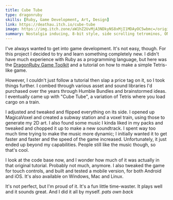 ```yaml
---
title: Cube Tube
type: dragonruby
skills: [Ruby, Game Development, Art, Design]
link: https://deathau.itch.io/cube-tube
image: https://img.itch.zone/aW1hZ2UvMjA3NDkyNS8xMjI1MDAyOC5wbmc=/original/rpKkw3.png
summary: Nostalgia inducing, 8-bit style, side scrolling tetrominos, ON A TRAIN!
---
```

I've always wanted to get into game development. It's not easy, though. For this
project I decided to try and learn something completely new. I didn't have much
experience with Ruby as a programming language, but here was the [DragonRuby Game
Toolkit](https://dragonruby.org/toolkit/game) and a tutorial on how to make a 
simple Tetris-like game.

However, I couldn't just follow a tutorial then slap a price tag on it, so I took
things further. I combed through various asset and sound libraries I'd purchased
over the years through Humble Bundles and brainstormed ideas. I eventually came 
up with "Cube Tube", a variation of Tetris where you load cargo on a train.

I adjusted and tweaked and flipped everything on its side. I opened up MagicaVoxel
and created a subway station and a voxel train, using those to generate my 2D art.
I also found some music I kinda liked in my packs and tweaked and chopped it up
to make a new soundtrack. I spent way too much time trying to make the music more
dynamic; I initially wanted it to get faster and faster and the speed of the game
increased. Unfortunately, it just ended up beyond my capabilities. People still
like the music though, so that's cool.

I look at the code base now, and I wonder how much of it was actually in that 
original tutorial. Probably not much, anymore. I also tweaked the game for touch
controls, and built and tested a mobile version, for both Android and iOS. It's
also available on Windows, Mac and Linux.

It's not perfect, but I'm proud of it. It's a fun little time-waster. It plays 
well and it sounds great. And I did it all by myself. *pats own back*